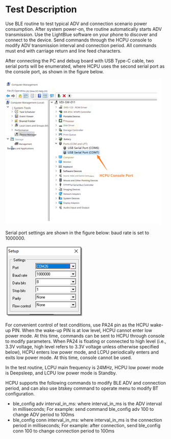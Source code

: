 # Test Description
Use BLE routine to test typical ADV and connection scenario power consumption. After system power-on, the routine automatically starts ADV transmission. Use the LightBlue software on your phone to discover and connect to the device. Send commands through the HCPU console to modify ADV transmission interval and connection period. All commands must end with carriage return and line feed characters.

After connecting the PC and debug board with USB Type-C cable, two serial ports will be enumerated, where HCPU uses the second serial port as the console port, as shown in the figure below.

![](assert/image1.png)

Serial port settings are shown in the figure below: baud rate is set to 1000000.

![](assert/image2.png)

For convenient control of test conditions, use PA24 pin as the HCPU wake-up PIN. When the wake-up PIN is at low level, HCPU cannot enter low power mode. At this time, commands can be sent to HCPU through console to modify parameters. When PA24 is floating or connected to high level (i.e., 3.3V voltage, high level refers to 3.3V voltage unless otherwise specified below), HCPU enters low power mode, and LCPU periodically enters and exits low power mode. At this time, console cannot be used.

In the test routine, LCPU main frequency is 24MHz, HCPU low power mode is Deepsleep, and LCPU low power mode is Standby.

HCPU supports the following commands to modify BLE ADV and connection period, and can also use btskey command to operate menu to modify BT configuration.
* ble_config adv interval_in_ms: where interval_in_ms is the ADV interval in milliseconds;
For example: send command ble_config adv 100 to change ADV period to 100ms
* ble_config conn interval_in_ms: where interval_in_ms is the connection period in milliseconds;
For example: after connection, send ble_config conn 100 to change connection period to 100ms

